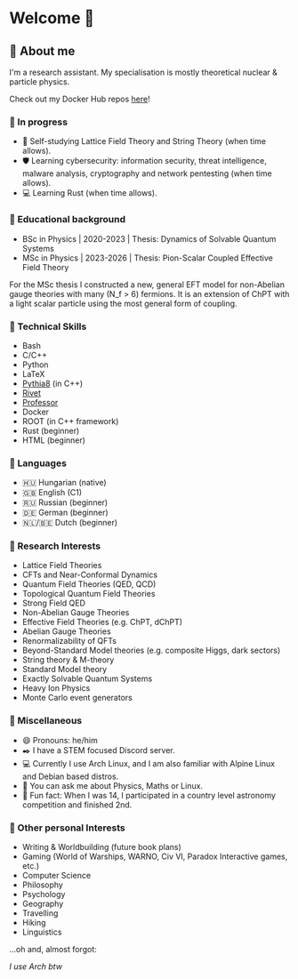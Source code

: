 # Welcome 👋

## 🌱 About me
I'm a research assistant. My specialisation is mostly theoretical nuclear & particle physics.

Check out my Docker Hub repos [here](https://hub.docker.com/u/77rev)!

### 🚧 In progress
- 🔬 Self-studying Lattice Field Theory and String Theory (when time allows).
- 🛡️ Learning cybersecurity: information security, threat intelligence, malware analysis, cryptography and network pentesting (when time allows).
- 💻 Learning Rust (when time allows).

### 🔭 Educational background
- BSc in Physics | 2020-2023 | Thesis: Dynamics of Solvable Quantum Systems
- MSc in Physics | 2023-2026 | Thesis: Pion-Scalar Coupled Effective Field Theory

For the MSc thesis I constructed a new, general EFT model for non-Abelian gauge theories with many (N_f > 6) fermions.
It is an extension of ChPT with a light scalar particle using the most general form of coupling.

### 💾 Technical Skills
- Bash
- C/C++
- Python
- LaTeX
- [Pythia8](https://pythia.org/) (in C++)
- [Rivet](https://rivet.hepforge.org/)
- [Professor](https://professor.hepforge.org/)
- Docker
- ROOT (in C++ framework)
- Rust (beginner)
- HTML (beginner)

### 📖 Languages
- 🇭🇺 Hungarian (native)
- 🇬🇧 English (C1)
- 🇷🇺 Russian (beginner)
- 🇩🇪 German (beginner)
- 🇳🇱/🇧🇪 Dutch (beginner)

### 📡 Research Interests
- Lattice Field Theories
- CFTs and Near-Conformal Dynamics
- Quantum Field Theories (QED, QCD)
- Topological Quantum Field Theories
- Strong Field QED
- Non-Abelian Gauge Theories
- Effective Field Theories (e.g. ChPT, dChPT)
- Abelian Gauge Theories
- Renormalizability of QFTs
- Beyond-Standard Model theories (e.g. composite Higgs, dark sectors)
- String theory & M-theory
- Standard Model theory
- Exactly Solvable Quantum Systems
- Heavy Ion Physics
- Monte Carlo event generators

### 🔰 Miscellaneous
- 😄 Pronouns: he/him
- ✒️ I have a STEM focused Discord server.
- 💻 Currently I use Arch Linux, and I am also familiar with Alpine Linux and Debian based distros.
- 💬 You can ask me about Physics, Maths or Linux.
- 🧲 Fun fact: When I was 14, I participated in a country level astronomy competition and finished 2nd.

### 🎯 Other personal Interests
- Writing & Worldbuilding (future book plans)
- Gaming (World of Warships, WARNO, Civ VI, Paradox Interactive games, etc.)
- Computer Science
- Philosophy
- Psychology
- Geography
- Travelling
- Hiking
- Linguistics


...oh and, almost forgot:

*I use Arch btw*
